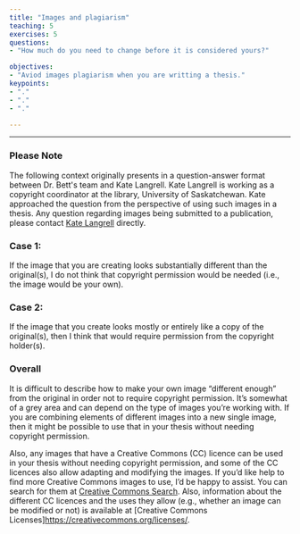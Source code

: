 ```yaml
---
title: "Images and plagiarism"
teaching: 5
exercises: 5
questions:
- "How much do you need to change before it is considered yours?"

objectives:
- "Aviod images plagiarism when you are writting a thesis."
keypoints:
- "."
- "."
- "."

---
```


---

### Please Note
The following context originally presents in a question-answer format between Dr. Bett's team and Kate Langrell. Kate Langrell is working as a copyright coordinator at the library, University of Saskatchewan. Kate approached the question from the perspective of using such images in a thesis. Any question regarding images being submitted to a publication, please contact [Kate Langrell](https://library.usask.ca/copyright/about-us/kate-langrell.php) directly. 

### Case 1: 
If the image that you are creating looks substantially different than the original(s), I do not think that copyright permission would be needed (i.e., the image would be your own). 

### Case 2: 
If the image that you create looks mostly or entirely like a copy of the original(s), then I think that would require permission from the copyright holder(s).

### Overall
It is difficult to describe how to make your own image “different enough” from the original in order not to require copyright permission. 
It’s somewhat of a grey area and can depend on the type of images you’re working with. If you are combining elements of different images into a new single image, then it might be possible to use that in your thesis without needing copyright permission. 

Also, any images that have a Creative Commons (CC) licence can be used in your thesis without needing copyright permission, and some of the CC licences also allow adapting and modifying the images. If you’d like help to find more Creative Commons images to use, I’d be happy to assist.
You can search for them at [Creative Commons Search](https://search.creativecommons.org/). Also, information about the different CC licences and the uses they allow (e.g., whether an image can be modified or not) is available at [Creative Commons Licenses]https://creativecommons.org/licenses/.
